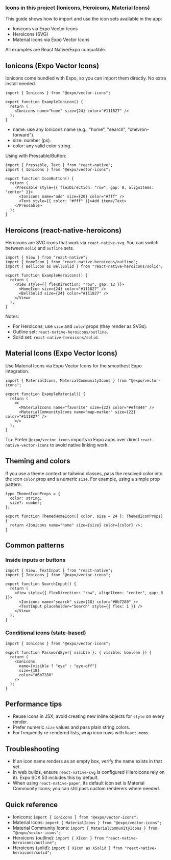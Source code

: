 ### Icons in this project (Ionicons, Heroicons, Material Icons)

This guide shows how to import and use the icon sets available in the app:

- Ionicons via Expo Vector Icons
- Heroicons (SVG)
- Material Icons via Expo Vector Icons

All examples are React Native/Expo compatible.

## Ionicons (Expo Vector Icons)

Ionicons come bundled with Expo, so you can import them directly. No extra install needed.

```tsx
import { Ionicons } from "@expo/vector-icons";

export function ExampleIonicon() {
  return (
    <Ionicons name="home" size={24} color="#111827" />
  );
}
```

- name: use any Ionicons name (e.g., "home", "search", "chevron-forward").
- size: number (px).
- color: any valid color string.

Using with Pressable/Button:

```tsx
import { Pressable, Text } from "react-native";
import { Ionicons } from "@expo/vector-icons";

export function IconButton() {
  return (
    <Pressable style={{ flexDirection: "row", gap: 8, alignItems: "center" }}>
      <Ionicons name="add" size={20} color="#fff" />
      <Text style={{ color: "#fff" }}>Add item</Text>
    </Pressable>
  );
}
```

## Heroicons (react-native-heroicons)

Heroicons are SVG icons that work via `react-native-svg`. You can switch between `solid` and `outline` sets.

```tsx
import { View } from "react-native";
import { HomeIcon } from "react-native-heroicons/outline";
import { BellIcon as BellSolid } from "react-native-heroicons/solid";

export function ExampleHeroicons() {
  return (
    <View style={{ flexDirection: "row", gap: 12 }}>
      <HomeIcon size={24} color="#111827" />
      <BellSolid size={24} color="#111827" />
    </View>
  );
}
```

Notes:
- For Heroicons, use `size` and `color` props (they render as SVGs).
- Outline set: `react-native-heroicons/outline`.
- Solid set: `react-native-heroicons/solid`.

## Material Icons (Expo Vector Icons)

Use Material Icons via Expo Vector Icons for the smoothest Expo integration.

```tsx
import { MaterialIcons, MaterialCommunityIcons } from "@expo/vector-icons";

export function ExampleMaterial() {
  return (
    <>
      <MaterialIcons name="favorite" size={22} color="#ef4444" />
      <MaterialCommunityIcons name="map-marker" size={22} color="#111827" />
    </>
  );
}
```

Tip: Prefer `@expo/vector-icons` imports in Expo apps over direct `react-native-vector-icons` to avoid native linking work.

## Theming and colors

If you use a theme context or tailwind classes, pass the resolved color into the icon `color` prop and a numeric `size`. For example, using a simple prop pattern:

```tsx
type ThemedIconProps = {
  color: string;
  size?: number;
};

export function ThemedHomeIcon({ color, size = 24 }: ThemedIconProps) {
  return <Ionicons name="home" size={size} color={color} />;
}
```

## Common patterns

### Inside inputs or buttons

```tsx
import { View, TextInput } from "react-native";
import { Ionicons } from "@expo/vector-icons";

export function SearchInput() {
  return (
    <View style={{ flexDirection: "row", alignItems: "center", gap: 8 }}>
      <Ionicons name="search" size={18} color="#6b7280" />
      <TextInput placeholder="Search" style={{ flex: 1 }} />
    </View>
  );
}
```

### Conditional icons (state-based)

```tsx
import { Ionicons } from "@expo/vector-icons";

export function PasswordEye({ visible }: { visible: boolean }) {
  return (
    <Ionicons
      name={visible ? "eye" : "eye-off"}
      size={18}
      color="#6b7280"
    />
  );
}
```

## Performance tips

- Reuse icons in JSX; avoid creating new inline objects for `style` on every render.
- Prefer numeric `size` values and pass plain string colors.
- For frequently re-rendered lists, wrap icon rows with `React.memo`.

## Troubleshooting

- If an icon name renders as an empty box, verify the name exists in that set.
- In web builds, ensure `react-native-svg` is configured (Heroicons rely on it). Expo SDK 53 includes this by default.
- When using `react-native-paper`, its default icon set is Material Community Icons; you can still pass custom renderers where needed.

## Quick reference

- Ionicons: `import { Ionicons } from "@expo/vector-icons";`
- Material Icons: `import { MaterialIcons } from "@expo/vector-icons";`
- Material Community Icons: `import { MaterialCommunityIcons } from "@expo/vector-icons";`
- Heroicons (outline): `import { XIcon } from "react-native-heroicons/outline";`
- Heroicons (solid): `import { XIcon as XSolid } from "react-native-heroicons/solid";`


